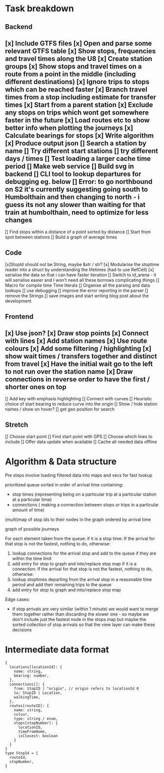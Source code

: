# Task breakdown

## Backend

[x] Include GTFS files
[x] Open and parse some relevant GTFS table
[x] Show stops, frequencies and travel times along the U8
[x] Create station groups
[x] Show stops and travel times on a route from a point in the middle (including different destinations)
[x] Ignore trips to stops which can be reached faster
[x] Branch travel times from a stop including estimate for transfer times
[x] Start from a parent station
[x] Exclude any stops on trips which wont get somewhere faster in the future
[x] Load routes etc to show better info when plotting the journeys
[x] Calculate bearings for stops
[x] Write algorithm
[x] Produce output json
[] Search a station by name
[] Try different start stations
[] try different days / times
[] Test loading a larger cache time period
[] Make web service
[] Build svg in backend
[] CLI tool to lookup departures for debugging eg. below
[] Error: to go northbound on S2 it's currently suggesting going south to Humbolthain and then changing to north - i guess its not any slower than waiting for that train at humbolthain, need to optimize for less changes
-
[] Find stops within a distance of a point sorted by distance
[] Start from spot between stations
[] Build a graph of average times

## Code 
[x]StopId should not be String, maybe &str / str?
[x] Modularise the stoptime reader into a struct by understanding the lifetimes (had to use RefCell)
[x] serialise the data so that i can have faster iteration
[] Switch to id_arena - it will serialise easier and I won't need all these borrows complicating things
[] Macro for compile time Time literals
[] Organise all the parsing and data lookups
[] use debugging
[] improve the error reporting in the parser
[] remove the Strings
[] save images and start writing blog post about the development

## Frontend

[x] Use json?
[x] Draw stop points
[x] Connect with lines
[x] Add station names
[x] Use route colours
[x] Add some filtering / highlighting
[x] show wait times / transfers together and distinct from travel
[x] Have the initial wait go to the left to not run over the station name
[x] Draw connections in reverse order to have the first / shorter ones on top
-
[] Add key with emphasis highlighting
[] Connect with curves
[] Heuristic choice of start bearing to reduce curve into the origin
[] Show / hide station names / show on hover?
[] get geo position for search

## Stretch

[] Choose start point
[] Find start point with GPS
[] Choose which lines to include
[] Offer data update when available
[] Cache all needed data offline

# Algorithm & Data structure

Pre steps involve loading filtered data into maps and vecs for fast lookup

prioritized queue sorted in order of arrival time containing:
* stop times (representing being on a particular trip at a particular station at a particular time)
* connections ( making a connection between stops or trips in a particular amount of time)

(multi)map of stop ids to their nodes in the graph ordered by arrival time

graph of possible journeys

For each element taken from the queue:
if it is a stop time: If the arrival for that stop is not the fastest, nothing to do, otherwise:
1. lookup connections for the arrival stop and add to the queue if they are within the time limit
2. add entry for stop to graph and into/replace stop map
if it is a connection: If the arrival for that stop is not the fastest, nothing to do, otherwise:
1. lookup stoptimes departing from the arrival stop in a reasonable time period and add their remaining trips to the queue
2. add entry for stop to graph and into/replace stop map

Edge cases:
* if stop arrivals are very similar (within 1 minute) we would want to merge them together rather than discarding the slower one - so maybe we don't include just the fastest node in the stops map but maybe the sorted collection of stop arrivals so that the view layer can make these decisions


# Intermediate data format

```
{
  locations[locationId]: {
    name: string,
    bearing: number,
  },
  connections[]: {
    from: StopID | "origin", // origin refers to locationId 0
    to: StopID | Location,
    walkingTime,
  },
  routes[routeID]: {
    name: string,
    colour,
    type: string / enum,
    stops[stopNumber]: {
      locationID,
      timeFromHome,
      isClosest: boolean
    }
  }
}
type StopId = {
  routeId,
  stopNumber,
}
